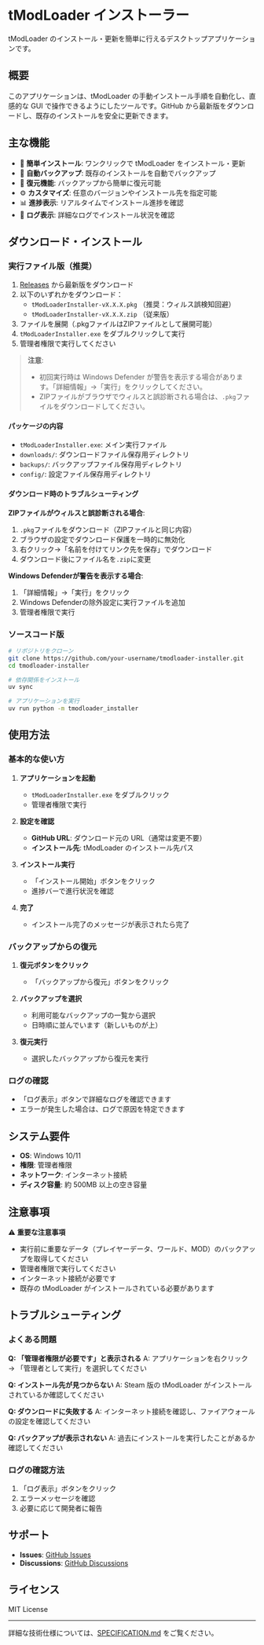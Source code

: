 # tModLoader インストーラー

tModLoader のインストール・更新を簡単に行えるデスクトップアプリケーションです。

## 概要

このアプリケーションは、tModLoader の手動インストール手順を自動化し、直感的な GUI で操作できるようにしたツールです。GitHub から最新版をダウンロードし、既存のインストールを安全に更新できます。

## 主な機能

- 🚀 **簡単インストール**: ワンクリックで tModLoader をインストール・更新
- 💾 **自動バックアップ**: 既存のインストールを自動でバックアップ
- 🔄 **復元機能**: バックアップから簡単に復元可能
- ⚙️ **カスタマイズ**: 任意のバージョンやインストール先を指定可能
- 📊 **進捗表示**: リアルタイムでインストール進捗を確認
- 📝 **ログ表示**: 詳細なログでインストール状況を確認

## ダウンロード・インストール

### 実行ファイル版（推奨）

1. [Releases](https://github.com/your-username/tmodloader-installer/releases) から最新版をダウンロード
2. 以下のいずれかをダウンロード：
   - `tModLoaderInstaller-vX.X.X.pkg` （推奨：ウィルス誤検知回避）
   - `tModLoaderInstaller-vX.X.X.zip` （従来版）
3. ファイルを展開（.pkgファイルはZIPファイルとして展開可能）
4. `tModLoaderInstaller.exe` をダブルクリックして実行
5. 管理者権限で実行してください

> **注意**: 
> - 初回実行時は Windows Defender が警告を表示する場合があります。「詳細情報」→「実行」をクリックしてください。
> - ZIPファイルがブラウザでウィルスと誤診断される場合は、`.pkg`ファイルをダウンロードしてください。

#### パッケージの内容

- `tModLoaderInstaller.exe`: メイン実行ファイル
- `downloads/`: ダウンロードファイル保存用ディレクトリ
- `backups/`: バックアップファイル保存用ディレクトリ
- `config/`: 設定ファイル保存用ディレクトリ

#### ダウンロード時のトラブルシューティング

**ZIPファイルがウィルスと誤診断される場合**:
1. `.pkg`ファイルをダウンロード（ZIPファイルと同じ内容）
2. ブラウザの設定でダウンロード保護を一時的に無効化
3. 右クリック→「名前を付けてリンク先を保存」でダウンロード
4. ダウンロード後にファイル名を`.zip`に変更

**Windows Defenderが警告を表示する場合**:
1. 「詳細情報」→「実行」をクリック
2. Windows Defenderの除外設定に実行ファイルを追加
3. 管理者権限で実行

### ソースコード版

```bash
# リポジトリをクローン
git clone https://github.com/your-username/tmodloader-installer.git
cd tmodloader-installer

# 依存関係をインストール
uv sync

# アプリケーションを実行
uv run python -m tmodloader_installer
```

## 使用方法

### 基本的な使い方

1. **アプリケーションを起動**

   - `tModLoaderInstaller.exe` をダブルクリック
   - 管理者権限で実行

2. **設定を確認**

   - **GitHub URL**: ダウンロード元の URL（通常は変更不要）
   - **インストール先**: tModLoader のインストール先パス

3. **インストール実行**

   - 「インストール開始」ボタンをクリック
   - 進捗バーで進行状況を確認

4. **完了**
   - インストール完了のメッセージが表示されたら完了

### バックアップからの復元

1. **復元ボタンをクリック**

   - 「バックアップから復元」ボタンをクリック

2. **バックアップを選択**

   - 利用可能なバックアップの一覧から選択
   - 日時順に並んでいます（新しいものが上）

3. **復元実行**
   - 選択したバックアップから復元を実行

### ログの確認

- 「ログ表示」ボタンで詳細なログを確認できます
- エラーが発生した場合は、ログで原因を特定できます

## システム要件

- **OS**: Windows 10/11
- **権限**: 管理者権限
- **ネットワーク**: インターネット接続
- **ディスク容量**: 約 500MB 以上の空き容量

## 注意事項

⚠️ **重要な注意事項**

- 実行前に重要なデータ（プレイヤーデータ、ワールド、MOD）のバックアップを取得してください
- 管理者権限で実行してください
- インターネット接続が必要です
- 既存の tModLoader がインストールされている必要があります

## トラブルシューティング

### よくある問題

**Q: 「管理者権限が必要です」と表示される**
A: アプリケーションを右クリック → 「管理者として実行」を選択してください

**Q: インストール先が見つからない**
A: Steam 版の tModLoader がインストールされているか確認してください

**Q: ダウンロードに失敗する**
A: インターネット接続を確認し、ファイアウォールの設定を確認してください

**Q: バックアップが表示されない**
A: 過去にインストールを実行したことがあるか確認してください

### ログの確認方法

1. 「ログ表示」ボタンをクリック
2. エラーメッセージを確認
3. 必要に応じて開発者に報告

## サポート

- **Issues**: [GitHub Issues](https://github.com/your-username/tmodloader-installer/issues)
- **Discussions**: [GitHub Discussions](https://github.com/your-username/tmodloader-installer/discussions)

## ライセンス

MIT License

---

詳細な技術仕様については、[SPECIFICATION.md](SPECIFICATION.md) をご覧ください。
